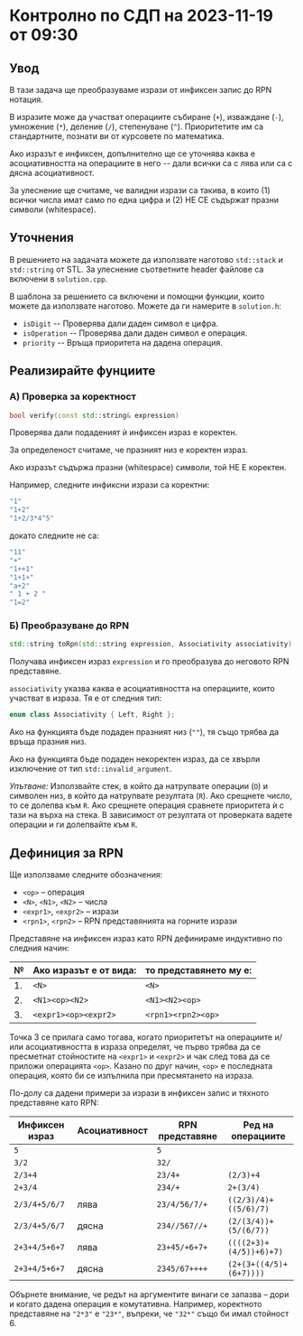 # Контролно по СДП на 2023-11-19 от 09:30

## Увод

В тази задача ще преобразуваме изрази от инфиксен запис до RPN нотация.

В изразите може да участват операциите събиране (`+`), изваждане (`-`), умножение (`*`), деление (`/`), степенуване (`^`).
Приоритетите им са стандартните, познати ви от курсовете по математика.

Ако изразът е инфиксен, допълнително ще се уточнява каква е асоциативността на операциите в него -- дали всички са с лява или са с дясна асоциативност.

За улеснение ще считаме, че валидни изрази са такива, в които (1) всички числа имат само по една цифра и (2) НЕ СЕ съдържат празни символи (whitespace).

## Уточнения

В решението на задачата можете да използвате наготово `std::stack` и `std::string` от STL. За улеснение съответните header файлове са включени в `solution.cpp`.

В шаблона за решението са включени и помощни функции, които можете да използвате наготово. Можете да ги намерите в `solution.h`:

* `isDigit` -- Проверява дали даден символ е цифра.
* `isOperation` -- Проверява дали даден символ е операция.
* `priority` -- Връща приоритета на дадена операция.

## Реализирайте фунциите

### А) Проверка за коректност

```cpp
bool verify(const std::string& expression)
```

Проверява дали подаденият ѝ инфиксен израз е коректен.

За определеност считаме, че празният низ е коректен израз.

Ако изразът съдържа празни (whitespace) символи, той НЕ Е коректен.

Например, следните инфиксни изрази са коректни:

```cpp
"1"
"1+2"
"1+2/3*4^5"
```

докато следните не са:

```cpp
"11"
"+"
"1++1"
"1+1+"
"a+2"
" 1 + 2 "
"1=2"
```

### Б) Преобразуване до RPN

```cpp
std::string toRpn(std::string expression, Associativity associativity) 
```

Получава инфиксен израз `expression` и го преобразува до неговото RPN представяне.

`associativity` указва каква е асоциативността на операциите, които участват в израза. Тя е от следния тип:

```cpp
enum class Associativity { Left, Right };
```

Ако на функцията бъде подаден празният низ (`""`), тя също трябва да връща празния низ.

Ако на функцията бъде подаден некоректен израз, да се хвърли изключение от тип `std::invalid_argument`.

*Упътване:* Използвайте стек, в който да натрупвате операции (`O`) и символен низ, в който да натрупвате резултата (`R`). Ако срещнете число, то се долепва към `R`. Ако срещнете операция сравнете приоритета ѝ с тази на върха на стека. В зависимост от резултата от проверката вадете операции и ги долепвайте към `R`.

## Дефиниция за RPN

Ще използваме следните обозначения:

* `<op>` – операция
* `<N>`, `<N1>`, `<N2>` – числа
* `<expr1>`, `<expr2>` – изрази
* `<rpn1>`, `<rpn2>` – RPN представянията на горните изрази

Представяне на инфиксен израз като RPN дефинираме индуктивно по следния начин:

|№  | Ако изразът е от вида: | то представянето му е: |
|---|------------------------|------------------------|
|1. | `<N>`                  | `<N>`                  |
|2. | `<N1><op><N2>`         | `<N1><N2><op>`         |
|3. | `<expr1><op><expr2>`   | `<rpn1><rpn2><op>`     | 

Точка 3 се прилага само тогава, когато приоритетът на операциите и/или асоциативността в израза определят, че първо трябва да се пресметнат стойностите на `<expr1>` и `<expr2>` и чак след това да се приложи операцията `<op>`. Казано по друг начин, `<op>` е последната операция, която би се изпълнила при пресмятането на израза.

По-долу са дадени примери за изрази в инфиксен запис и тяхното представяне като RPN:

| Инфиксен израз | Асоциативност | RPN представяне | Ред на операциите |
|----------------|---------------|-----------------|-------------------|
| `5`            |               | `5`             | 
| `3/2`          |               | `32/`           |
| `2/3+4`        |               | `23/4+`         | `(2/3)+4`
| `2+3/4`        |               | `234/+`         | `2+(3/4)`
| `2/3/4+5/6/7`  | лява          | `23/4/56/7/+`   | `((2/3)/4)+((5/6)/7)`
| `2/3/4+5/6/7`  | дясна         | `234//567//+`   | `(2/(3/4))+(5/(6/7))`
| `2+3+4/5+6+7`  | лява          | `23+45/+6+7+`   | `((((2+3)+(4/5))+6)+7)`
| `2+3+4/5+6+7`  | дясна         | `2345/67++++`   | `(2+(3+((4/5)+(6+7))))`

Обърнете внимание, че редът на аргументите винаги се запазва – дори и когато дадена операция е комутативна. Например, коректното представяне на `"2*3"` е `"23*"`, въпреки, че `"32*"` също би имал стойност 6.
